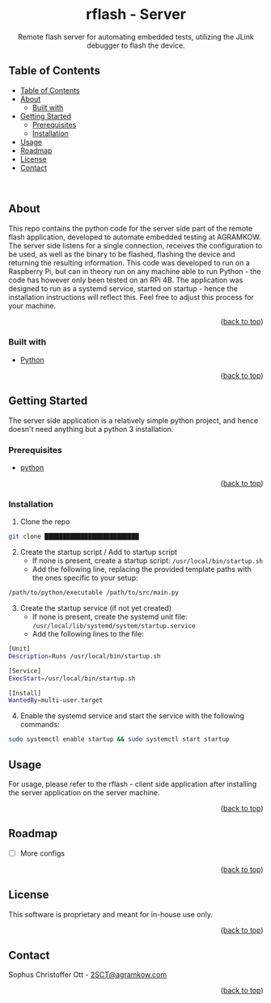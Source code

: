<!--
**** README template for internal AGRAMKOW usage.
-->
<a name="readme-top"></a>

<!-- PROJECT LOGO / TITLE -->
<br/>
<div align="center">
  <h1 align="center">rflash - Server</h1>

  <p align="center">
    Remote flash server for automating embedded tests, utilizing the JLink debugger to flash the device.
  </p>
</div>



<!-- TABLE OF CONTENTS -->
## Table of Contents
- [Table of Contents](#table-of-contents)
- [About](#about)
  - [Built with](#built-with)
- [Getting Started](#getting-started)
  - [Prerequisites](#prerequisites)
  - [Installation](#installation)
- [Usage](#usage)
- [Roadmap](#roadmap)
- [License](#license)
- [Contact](#contact)

<br/>


<!-- ABOUT THE PROJECT -->
## About
This repo contains the python code for the server side part of the remote flash application, developed to automate embedded testing at AGRAMKOW.
The server side listens for a single connection, receives the configuration to be used, as well as the binary to be flashed, flashing the device and returning the resulting information.
This code was developed to run on a Raspberry Pi, but can in theory run on any machine able to run Python - the code has however only been tested on an RPi 4B. The application was designed to run as a systemd service, started on startup - hence the installation instructions will reflect this. Feel free to adjust this process for your machine.

<p align="right">(<a href="#readme-top">back to top</a>)</p>



### Built with

* [Python](https://www.python.org/)

<p align="right">(<a href="#readme-top">back to top</a>)</p>



<!-- GETTING STARTED -->
## Getting Started
The server side application is a relatively simple python project, and hence doesn't need anything but a python 3 installation.

### Prerequisites

* [python](https://www.python.org/)

<p align="right">(<a href="#readme-top">back to top</a>)</p>

### Installation
1. Clone the repo
``` sh
git clone ██████████████████████████
```

2. Create the startup script / Add to startup script
    - If none is present, create a startup script: `/usr/local/bin/startup.sh`
    - Add the following line, replacing the provided template paths with the ones specific to your setup:
``` sh
/path/to/python/executable /path/to/src/main.py
```

3. Create the startup service (if not yet created)
    - If none is present, create the systemd unit file: `/usr/local/lib/systemd/system/startup.service`
    - Add the following lines to the file:
``` sh
[Unit]
Description=Runs /usr/local/bin/startup.sh

[Service]
ExecStart=/usr/local/bin/startup.sh

[Install]
WantedBy=multi-user.target
```

4. Enable the systemd service and start the service with the following commands:
``` sh
sudo systemctl enable startup && sudo systemctl start startup
```

<!-- USAGE EXAMPLES -->
## Usage
For usage, please refer to the rflash - client side application after installing the server application on the server machine.

<p align="right">(<a href="#readme-top">back to top</a>)</p>



<!-- ROADMAP -->
## Roadmap

- [ ] More configs

<p align="right">(<a href="#readme-top">back to top</a>)</p>



<!-- LICENSE -->
## License

This software is proprietary and meant for in-house use only.

<p align="right">(<a href="#readme-top">back to top</a>)</p>



<!-- CONTACT -->
## Contact

Sophus Christoffer Ott - 2SCT@agramkow.com

<p align="right">(<a href="#readme-top">back to top</a>)</p>